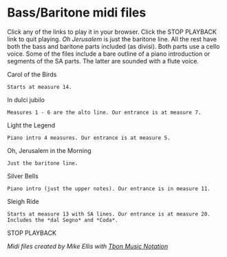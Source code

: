 
<script src="midijs/libtimidity.js" charset="UTF-8"></script>

<script src="midijs/midi.js" charset="UTF-8"></script>

# Bass/Baritone midi files

Click any of the links to play it in your browser. Click the STOP PLAYBACK link to quit playing. *Oh Jerusalem* is just the baritone line.  All the rest have both the bass and baritone parts included (as divisi). Both parts use a cello voice. Some of the files include a bare outline of a piano introduction or segments of the SA parts.  The latter are sounded with a flute voice.

<a onclick="MIDIjs.stop() ; MIDIjs.play('carolofthebirds_with_metronome.mid')">Carol of the Birds</a>
  
    Starts at measure 14.

<a onclick="MIDIjs.stop() ; MIDIjs.play('indulcijubilo_with_metronome.mid')">In dulci jubilo</a>

    Measures 1 - 6 are the alto line. Our entrance is at measure 7.

<a onclick="MIDIjs.stop() ; MIDIjs.play('lightthelegend_with_metronome.mid')">Light the Legend</a>

    Piano intro 4 measures. Our entrance is at measure 5.

<a onclick="MIDIjs.stop() ; MIDIjs.play('ohjerusalem_with_metronome.mid')">Oh, Jerusalem in the Morning</a>

    Just the baritone line.

<a onclick="MIDIjs.stop() ; MIDIjs.play('silverbells_with_metronome.mid')">Silver Bells</a>

    Piano intro (just the upper notes). Our entrance is in measure 11.

<a onclick="MIDIjs.stop() ; MIDIjs.play('sleighride_with_metronome.mid')">Sleigh Ride</a>

    Starts at measure 13 with SA lines. Our entrance is at measure 20.  Includes the *dal Segno* and *Coda*.

<a onclick="MIDIjs.stop()">STOP PLAYBACK</a>




*Midi files created by Mike Ellis with [Tbon Music Notation](http://ellisgrant.pythonanywhere.com)*
